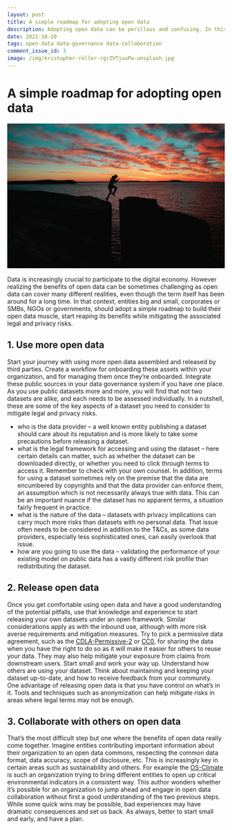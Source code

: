 ```yaml
---
layout: post
title: A simple roadmap for adopting open data
description: Adopting open data can be perillous and confusing. In this post, we discuss a high level roadmap for adoption of open data.
date: 2021-10-20
tags: open-data data-governance data-collaboration
comment_issue_id: 3
image: /img/kristopher-roller-rgrZVTjuuPw-unsplash.jpg
---
```


# A simple roadmap for adopting open data

![jump](/img/kristopher-roller-rgrZVTjuuPw-unsplash.jpg)

Data is increasingly crucial to participate to the digital economy. However realizing the benefits of open data can be sometimes challenging as open data can cover many different realities, even though the term itself has been around for a long time. In that context, entities big and small, corporates or SMBs, NGOs or governments, should adopt a simple roadmap to build their open data muscle, start reaping its benefits while mitigating the associated legal and privacy risks.

## 1. Use more open data

Start your journey with using more open data assembled and released by third parties. Create a workflow for onboarding these assets within your organization, and for managing them once they’re onboarded. Integrate these public sources in your data governance system if you have one place.
As you use public datasets more and more, you will find that not two datasets are alike, and each needs to be assessed individually. In a nutshell, these are some of the key aspects of a dataset you need to consider to mitigate legal and privacy risks.
* who is the data provider – a well known entity publishing a dataset should care about its reputation and is more likely to take some precautions before releasing a dataset. 
* what is the legal framework for accessing and using the dataset – here certain details can matter, such as whether the dataset can be downloaded directly, or whether you need to click through terms to access it. Remember to check with your own counsel. In addition, terms for using a dataset sometimes rely on the premise that the data are encumbered by copyrights and that the data provider can enforce them, an assumption which is not necessarily always true with data. This can be an important nuance if the dataset has no apparent terms, a situation fairly frequent in practice.
* what is the nature of the data – datasets with privacy implications can carry much more risks than datasets with no personal data. That issue often needs to be considered in addition to the T&Cs, as some data providers, especially less sophisticated ones, can easily overlook that issue.
* how are you going to use the data – validating the performance of your existing model on public data has a vastly different risk profile than redistributing the dataset. 

## 2. Release open data

Once you get comfortable using open data and have a good understanding of the potential pitfalls, use that knowledge and experience to start releasing your own datasets under an open framework. Similar considerations apply as with the inbound use, although with more risk averse requirements and mitigation measures. Try to pick a permissive data agreement, such as the [CDLA-Permissive-2](https://cdla.dev/permissive-2-0/) or [CC0](https://creativecommons.org/share-your-work/public-domain/cc0/), for sharing the data when you have the right to do so as it will make it easier for others to reuse your data. They may also help mitigate your exposure from claims from downstream users. Start small and work your way up. Understand how others are using your dataset. Think about maintaining and keeping your dataset up-to-date, and how to receive feedback from your community.
One advantage of releasing open data is that you have control on what’s in it. Tools and techniques such as anonymization can help mitigate risks in areas where legal terms may not be enough.

## 3. Collaborate with others on open data

That’s the most difficult step but one where the benefits of open data really come together. Imagine entities contributing important information about their organization to an open data commons, respecting the common data format, data accuracy, scope of disclosure, etc. This is increasingly key in certain areas such as sustainability and others. For example the [OS-Climate](https://www.os-climate.org/solution/) is such an organization trying to bring different entities to open up critical environmental indicators in a consistent way.
This author wonders whether it’s possible for an organization to jump ahead and engage in open data collaboration without first a good understanding of the two previous steps. While some quick wins may be possible, bad experiences may have dramatic consequences and set us back. As always, better to start small and early, and have a plan.

